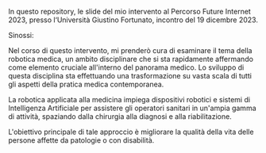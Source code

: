 In questo repository, le slide del mio intervento al Percorso Future Internet 2023, presso l‘Università Giustino Fortunato, incontro del 19 dicembre 2023.

Sinossi:

Nel corso di questo intervento, mi prenderò cura di esaminare il tema della robotica medica, un ambito disciplinare che si sta rapidamente affermando come elemento cruciale all'interno del panorama medico. Lo sviluppo di questa disciplina sta effettuando una trasformazione su vasta scala di tutti gli aspetti della pratica medica contemporanea.

La robotica applicata alla medicina impiega dispositivi robotici e sistemi di Intelligenza Artificiale per assistere gli operatori sanitari in un'ampia gamma di attività, spaziando dalla chirurgia alla diagnosi e alla riabilitazione.

L'obiettivo principale di tale approccio è migliorare la qualità della vita delle persone affette da patologie o con disabilità.
